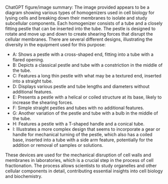 ChatGPT figure/image summary: The image provided appears to be a diagram showing various types of homogenizers used in cell biology for lysing cells and breaking down their membranes to isolate and study subcellular components. Each homogenizer consists of a tube and a closely fitting pestle that can be inserted into the tube. The pestle is designed to rotate and move up and down to create shearing forces that disrupt the cellular membranes. There are several different designs, illustrating the diversity in the equipment used for this purpose:

- A: Shows a pestle with a cross-shaped end, fitting into a tube with a flared opening.
- B: Depicts a classical pestle and tube with a constriction in the middle of the tube.
- C: Features a long thin pestle with what may be a textured end, inserted into a straight tube.
- D: Displays various pestle and tube lengths and diameters without additional features.
- E: Presents a pestle with a helical or coiled structure at its base, likely to increase the shearing forces.
- F: Simple straight pestles and tubes with no additional features.
- G: Another variation of the pestle and tube with a bulb in the middle of the tube.
- H: Features a pestle with a T-shaped handle and a conical tube.
- I: Illustrates a more complex design that seems to incorporate a gear or handle for mechanical turning of the pestle, which also has a coiled base, inserted into a tube with a side arm feature, potentially for the addition or removal of samples or solutions.

These devices are used for the mechanical disruption of cell walls and membranes in laboratories, which is a crucial step in the process of cell fractionation. The process allows scientists to study organelles and other cellular components in detail, contributing essential insights into cell biology and biochemistry.